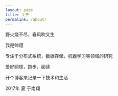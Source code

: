 ```yaml
---
layout: page
title: 关于
permalink: /about/
---
```


野火烧不尽，春风吹又生


我是帅翔

专注于分布式系统，数据存储，机器学习等领域的研究

爱好网球，跑步，阅读

开个博客来记录一下技术和生活


2017年 夏 于南翔

